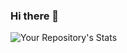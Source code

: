 ### Hi there 👋


![Your Repository's Stats](https://github-readme-stats.vercel.app/api?username=saish29&show_icons=true)
